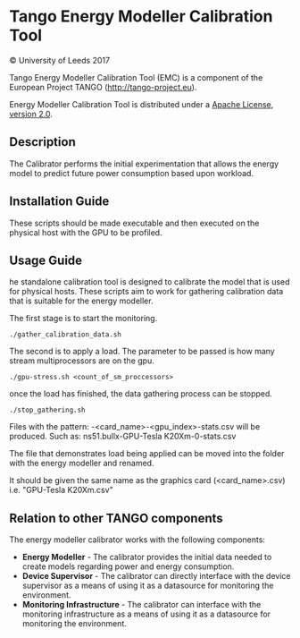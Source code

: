 # Tango Energy Modeller Calibration Tool
  
  &copy; University of Leeds 2017

Tango Energy Modeller Calibration Tool (EMC) is a component of the European Project TANGO (http://tango-project.eu).

Energy Modeller Calibration Tool is distributed under a [Apache License, version 2.0](http://www.apache.org/licenses/LICENSE-2.0).

## Description

The Calibrator performs the initial experimentation that allows the energy model to predict future power consumption based upon workload. 

## Installation Guide

These scripts should be made executable and then executed on the physical host with the GPU to be profiled.
  
## Usage Guide

he standalone calibration tool is designed to calibrate the model that is used for physical hosts. These scripts aim to work
for gathering calibration data that is suitable for the energy modeller.

The first stage is to start the monitoring.

```
./gather_calibration_data.sh
```

The second is to apply a load. The parameter to be passed is how many stream multiprocessors are on the gpu.

```
./gpu-stress.sh <count_of_sm_proccessors>
```

once the load has finished, the data gathering process can be stopped.

```
./stop_gathering.sh
```

Files with the pattern: <Hostname>-<card_name>-<gpu_index>-stats.csv will be produced. Such as: ns51.bullx-GPU-Tesla K20Xm-0-stats.csv 

The file that demonstrates load being applied can be moved into the folder with the energy modeller and renamed.

It should be given the same name as the graphics card (<card_name>.csv) i.e. "GPU-Tesla K20Xm.csv"

## Relation to other TANGO components

The energy modeller calibrator works with the following components:

* **Energy Modeller** - The calibrator provides the initial data needed to create models regarding power and energy consumption.
* **Device Supervisor** - The calibrator can directly interface with the device supervisor as a means of using it as a datasource for monitoring the environment.
* **Monitoring Infrastructure** - The calibrator can interface with the monitoring infrastructure as a means of using it as a datasource for monitoring the environment.
